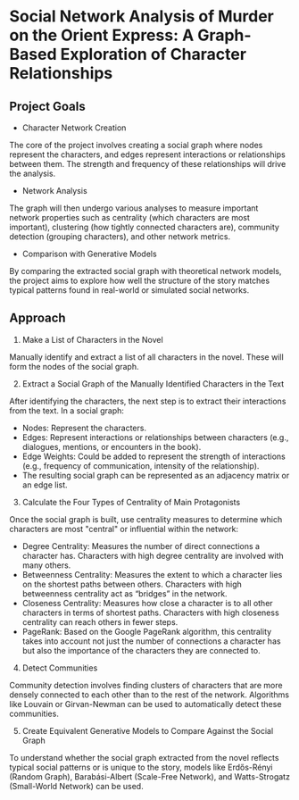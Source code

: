 # Social Network Analysis of Murder on the Orient Express: A Graph-Based Exploration of Character Relationships

## Project Goals
- Character Network Creation
  
The core of the project involves creating a social graph where nodes represent the characters, and edges represent interactions or relationships between them. The strength and frequency of these relationships will drive the analysis.

- Network Analysis
  
The graph will then undergo various analyses to measure important network properties such as centrality (which characters are most important), clustering (how tightly connected characters are), community detection (grouping characters), and other network metrics.

- Comparison with Generative Models
  
By comparing the extracted social graph with theoretical network models, the project aims to explore how well the structure of the story matches typical patterns found in real-world or simulated social networks.

## Approach 

1. Make a List of Characters in the Novel
   
  Manually identify and extract a list of all characters in the novel. These will form the nodes of the social graph. 

2. Extract a Social Graph of the Manually Identified Characters in the Text
   
  After identifying the characters, the next step is to extract their interactions from the text. In a social graph:
  - Nodes: Represent the characters.
  - Edges: Represent interactions or relationships between characters (e.g., dialogues, mentions, or encounters in the book).
  - Edge Weights: Could be added to represent the strength of interactions (e.g., frequency of communication, intensity of the relationship).
  - The resulting social graph can be represented as an adjacency matrix or an edge list.

3. Calculate the Four Types of Centrality of Main Protagonists
   
  Once the social graph is built, use centrality measures to determine which characters are most "central" or influential within the network:

  - Degree Centrality: Measures the number of direct connections a character has. Characters with high degree centrality are involved with many others.
  - Betweenness Centrality: Measures the extent to which a character lies on the shortest paths between others. Characters with high betweenness centrality act as “bridges” in the network.
  - Closeness Centrality: Measures how close a character is to all other characters in terms of shortest paths. Characters with high closeness centrality can reach others in fewer steps.
  - PageRank: Based on the Google PageRank algorithm, this centrality takes into account not just the number of connections a character has but also the importance of the characters they are connected to.
  
4. Detect Communities
   
  Community detection involves finding clusters of characters that are more densely connected to each other than to the rest of the network.
  Algorithms like Louvain or Girvan-Newman can be used to automatically detect these communities.

5. Create Equivalent Generative Models to Compare Against the Social Graph
   
  To understand whether the social graph extracted from the novel reflects typical social patterns or is unique to the story, models like Erdős-Rényi (Random Graph), Barabási-Albert (Scale-Free Network), and Watts-Strogatz (Small-World Network) can be used.
